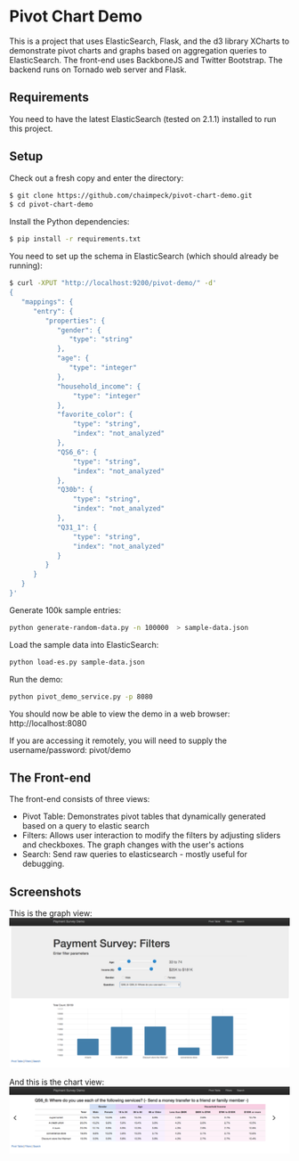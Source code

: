 Pivot Chart Demo
================

This is a project that uses ElasticSearch, Flask, and the d3 library XCharts to demonstrate pivot charts and graphs based on aggregation queries to ElasticSearch. The front-end uses BackboneJS and Twitter Bootstrap. The backend runs on Tornado web server and Flask.

Requirements
------------

You need to have the latest ElasticSearch (tested on 2.1.1) installed to run this project.

Setup
-----

Check out a fresh copy and enter the directory:
```bash
$ git clone https://github.com/chaimpeck/pivot-chart-demo.git
$ cd pivot-chart-demo
```

Install the Python dependencies:
```bash
$ pip install -r requirements.txt
```

You need to set up the schema in ElasticSearch (which should already be running):
```bash
$ curl -XPUT "http://localhost:9200/pivot-demo/" -d'
{
   "mappings": {
      "entry": {
         "properties": {
            "gender": {
               "type": "string"
            },
            "age": {
               "type": "integer"
            },
            "household_income": {
                "type": "integer"
            },
            "favorite_color": {
                "type": "string",
                "index": "not_analyzed"
            },
            "QS6_6": {
                "type": "string",
                "index": "not_analyzed"
            },
            "Q30b": {
                "type": "string",
                "index": "not_analyzed"
            },
            "Q31_1": {
                "type": "string",
                "index": "not_analyzed"
            }
         }
      }
   }
}'
```

Generate 100k sample entries:
```bash
python generate-random-data.py -n 100000  > sample-data.json
```

Load the sample data into ElasticSearch:
```bash
python load-es.py sample-data.json
```

Run the demo:
```bash
python pivot_demo_service.py -p 8080
```

You should now be able to view the demo in a web browser:
http://localhost:8080

If you are accessing it remotely, you will need to supply the username/password: pivot/demo

The Front-end
-------------

The front-end consists of three views:
* Pivot Table: Demonstrates pivot tables that dynamically generated based on a query to elastic search
* Filters: Allows user interaction to modify the filters by adjusting sliders and checkboxes. The graph changes with the user's actions
* Search: Send raw queries to elasticsearch - mostly useful for debugging.

Screenshots
-----------

This is the graph view:
![Alt text](/screenshots/graph.png?raw=true "Graph")

And this is the chart view:
![Alt text](/screenshots/chart.png?raw=true "Chart")
